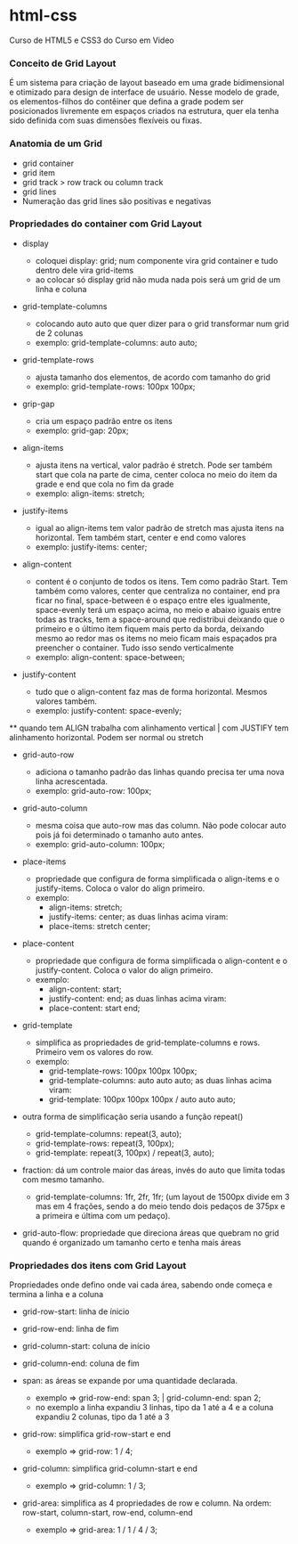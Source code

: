 # html-css
 Curso de HTML5 e CSS3 do Curso em Video

### Conceito de Grid Layout

 É um sistema para criação de layout baseado em uma grade bidimensional e otimizado para design de interface de usuário. Nesse modelo de grade, os elementos-filhos do contêiner que defina a grade podem ser posicionados livremente em espaços criados na estrutura, quer ela tenha sido definida com suas dimensões flexíveis ou fixas.

### Anatomia de um Grid

- grid container
- grid item
- grid track > row track ou column track
- grid lines
- Numeração das grid lines são positivas e negativas

### Propriedades do container com Grid Layout

- display
    * coloquei display: grid; num componente vira grid container e tudo dentro dele vira grid-items
    * ao colocar só display grid não muda nada pois será um grid de um linha e coluna

- grid-template-columns
    * colocando auto auto que quer dizer para o grid transformar num grid de 2 colunas
    * exemplo: grid-template-columns: auto auto;

- grid-template-rows
    * ajusta tamanho dos elementos, de acordo com tamanho do grid
    * exemplo: grid-template-rows: 100px 100px;

- grip-gap
    * cria um espaço padrão entre os itens
    * exemplo: grid-gap: 20px;

- align-items
    * ajusta itens na vertical, valor padrão é stretch. Pode ser também start que cola na parte de cima, center coloca no meio do item da grade e end que cola no fim da grade
    * exemplo: align-items: stretch;

- justify-items
    * igual ao align-items tem valor padrão de stretch mas ajusta itens na horizontal. Tem também start, center e end como valores
    * exemplo: justify-items: center;

- align-content
    * content é o conjunto de todos os itens. Tem como padrão Start. Tem também como valores, center que centraliza no container, end pra ficar no final, space-between é o espaço entre eles igualmente, space-evenly terá um espaço acima, no meio e abaixo iguais entre todas as tracks, tem a space-around que redistribui deixando que o primeiro e o último item fiquem mais perto da borda, deixando mesmo ao redor mas os items no meio ficam mais espaçados pra preencher o container. Tudo isso sendo verticalmente
    * exemplo: align-content: space-between;

- justify-content
    * tudo que o align-content faz mas de forma horizontal. Mesmos valores também.
    * exemplo: justify-content: space-evenly; 

** quando tem ALIGN trabalha com alinhamento vertical | com JUSTIFY tem alinhamento horizontal. Podem ser normal ou stretch

- grid-auto-row
    * adiciona o tamanho padrão das linhas quando precisa ter uma nova linha acrescentada.
    * exemplo: grid-auto-row: 100px;

- grid-auto-column
    * mesma coisa que auto-row mas das column. Não pode colocar auto pois já foi determinado o tamanho auto antes.
    * exemplo: grid-auto-column: 100px;

- place-items
    * propriedade que configura de forma simplificada o align-items e o justify-items. Coloca o valor do align primeiro.
    * exemplo: 
        * align-items: stretch;
        * justify-items: center;
        as duas linhas acima viram:
        * place-items: stretch center;

- place-content
    * propriedade que configura de forma simplificada o align-content e o justify-content. Coloca o valor do align primeiro.
    * exemplo: 
        * align-content: start;
        * justify-content: end;
        as duas linhas acima viram:
        * place-content: start end;

- grid-template
    * simplifica as propriedades de grid-template-columns e rows. Primeiro vem os valores do row.
    * exemplo: 
        * grid-template-rows: 100px 100px 100px;
        * grid-template-columns: auto auto auto;
        as duas linhas acima viram:
        * grid-template: 100px 100px 100px / auto auto auto;

- outra forma de simplificação seria usando a função repeat()
    * grid-template-columns: repeat(3, auto);
    * grid-template-rows: repeat(3, 100px);
    * grid-template: repeat(3, 100px) / repeat(3, auto);

- fraction: dá um controle maior das áreas, invés do auto que limita todas com mesmo tamanho.
    * grid-template-columns: 1fr, 2fr, 1fr; (um layout de 1500px divide em 3 mas em 4 frações, sendo a do meio tendo dois pedaços de 375px e a primeira e última com um pedaço).

- grid-auto-flow: propriedade que direciona áreas que quebram no grid quando é organizado um tamanho certo e tenha mais áreas

### Propriedades dos itens com Grid Layout
Propriedades onde defino onde vai cada área, sabendo onde começa e termina a linha e a coluna

- grid-row-start: linha de ínicio

- grid-row-end: linha de fim

- grid-column-start: coluna de início

- grid-column-end: coluna de fim

- span: as áreas se expande por uma quantidade declarada.
    * exemplo => grid-row-end: span 3; | grid-column-end: span 2;
    * no exemplo a linha expandiu 3 linhas, tipo da 1 até a 4 e a coluna expandiu 2 colunas, tipo da 1 até a 3

- grid-row: simplifica grid-row-start e end
    * exemplo => grid-row: 1 / 4;

- grid-column: simplifica grid-column-start e end
    * exemplo => grid-column: 1 / 3;

- grid-area: simplifica as 4 propriedades de row e column. Na ordem: row-start, column-start, row-end, column-end
    * exemplo => grid-area: 1 / 1 / 4 / 3;